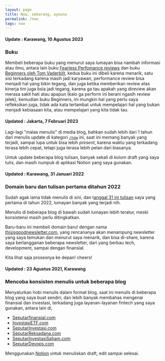 ```yaml
---
layout: page
title: Now, sekarang, ayeuna
permalink: /now
tags: now
---
```


#### Update : Karawang, 10 Agustus 2023
### Buku
Membeli beberapa buku yang menurut saya lumayan bisa nambah informasi atau ilmu, antara lain buku [Fearless Perfomance reviews](https://www.oreilly.com/library/view/fearless-performance-reviews/9780071804721/) dan buku [Beginners oleh Tom Vaderbilt](https://tomvanderbilt.com/books/beginners-the-joy-and-transformative-power-of-lifelong-learning/), kedua buku ini dibeli karena menarik, satu sisi terkadang karena masih jadi karyawan, performance review bisa menjadi hal yang bikin tegang, dan juga ketika memberikan review atas kinerja tim juga bsia jadi tegang, karena ga tau apakah yang direview akan merasa sakit hati atau apapun (kalo ga perform ini berani ngasih review jelek), kemudian buku Beginners, ini mungkin hal yang perlu saya refleksikan juga, tidak ada kata terlambat untuk mempelajari hal yang bukan menjadi kebiasaan kita, atau mempelajari yang kita tidak tau.

#### Updated : Jakarta, 7 Februari 2023
Lagi-lagi "malas menulis" di media blog, bahkan sudah lebih dari 1 tahun dari menulis update di kategori [`/now`](/now) ini, saat ini memang banyak yang terjadi, sampai lupa untuk bisa lebih *present*, karena waktu yang terkadang terasa lebih cepat, tetapi juga terasa lebih pelan dari biasanya.

Untuk update beberapa blog tulisan, banyak sekali di kolom draft yang saya tulis, dan masih numpuk di aplikasi Notion yang saya gunakan.

#### Updated : Karawang, 31 Januari 2022

### Domain baru dan tulisan pertama ditahun 2022

Sudah agak lama tidak menulis di sini, dan t[anggal 31 ini tulisan](/2022/01/netlify-plugins-how-to) saya yang pertama di tahun 2022, lumayan banyak yang terjadi nih.

Menulis di beberapa blog di bawah sudah lumayan lebih teratur, meski konsistensi masih perlu ditingkatkan.

Baru-baru ini membeli domain baru! dengan nama [thisisgoodnewsletter.com](https://thisisgoodnewsletter.com), yang rencananya akan menampung newsletter yang saya temukan dan menurut saya menarik, dan bisa di-share, karena saya berlangganan beberapa newsletter, dari yang berbau tech, development, sampai dengan finansial.

Kita lihat saja prosesnya ke depan! cheers!


#### Updated : 23 Agustus 2021, Karawang

### Mencoba konsisten menulis untuk beberapa blog
Menyalurkan hobi menulis dalam format blog, saat ini menulis di beberapa blog yang saya buat sendiri, dan lebih banyak membahas mengenai finansial dan investasi, terkadang juga layanan-layanan fintech yang saya gunakan, antara lain di, 

- [Seputarfinansial.com](https://seputarfinansial.com)
- [InvestasiETF.com](https://investasietf.com)
- [SeputarInvestasi.com](https://seputarinvestasi.com)
- [SeputarReksadana.com](https://seputarreksadana.com)
- [SeputarInvestasiSaham.com](https://seputarinvestasisaham.com)
- [SeputarDevops.com](https://seputardevops.com)

Menggunakan [Notion](https://www.notion.so/) untuk menuliskan draft, edit sampai selesai.